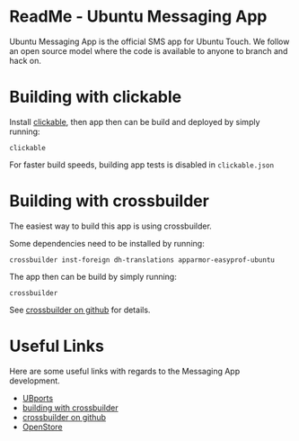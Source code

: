 ReadMe - Ubuntu Messaging App
=============================
Ubuntu Messaging App is the official SMS app for Ubuntu Touch. We follow an open
source model where the code is available to anyone to branch and hack on.

Building with clickable
=======================
Install [clickable](http://clickable.bhdouglass.com/en/latest/), then app then can be build and deployed by simply running:

```
clickable
```

For faster build speeds, building app tests is disabled in ```clickable.json``` 

Building with crossbuilder
==========================
The easiest way to build this app is using crossbuilder.

Some dependencies need to be installed by running:

```
crossbuilder inst-foreign dh-translations apparmor-easyprof-ubuntu
```

The app then can be build by simply running:

```
crossbuilder
```

See [crossbuilder on github](https://github.com/ubports/crossbuilder) for details.

Useful Links
============
Here are some useful links with regards to the Messaging App development.

* [UBports](https://ubports.com/)
* [building with crossbuilder](http://docs.ubports.com/en/latest/appdev/system-software.html?highlight=crossbuilder#cross-building-with-crossbuilder)
* [crossbuilder on github](https://github.com/ubports/crossbuilder)
* [OpenStore](https://open-store.io/)
